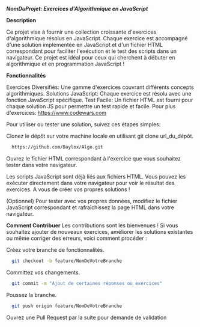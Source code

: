 **_NomDuProjet: Exercices d'Algorithmique en JavaScript_**

**Description**


Ce projet vise à fournir une collection croissante d'exercices d'algorithmique résolus en JavaScript. Chaque exercice est accompagné d'une solution implémentée en JavaScript et d'un fichier HTML correspondant pour faciliter l'exécution et le test des scripts dans un navigateur. Ce projet est idéal pour ceux qui cherchent à débuter en algorithmique et en programmation JavaScript !

**Fonctionnalités**


Exercices Diversifiés: Une gamme d'exercices couvrant différents concepts algorithmiques.
Solutions JavaScript: Chaque exercice est résolu avec une fonction JavaScript spécifique.
Test Facile: Un fichier HTML est fourni pour chaque solution JS pour permettre un test rapide et facile.
Pour plus d'exercices: https://www.codewars.com


Pour utiliser ou tester une solution, suivez ces étapes simples:


Clonez le dépôt sur votre machine locale en utilisant git clone url_du_dépôt.
```bash
  https://github.com/Baylox/Algo.git
```

Ouvrez le fichier HTML correspondant à l'exercice que vous souhaitez tester dans votre navigateur.

Les scripts JavaScript sont déjà liés aux fichiers HTML. Vous pouvez les exécuter directement dans votre navigateur pour voir le résultat des exercices. A vous de créer vos propres solutions !

(Optionnel) Pour tester avec vos propres données, modifiez le fichier JavaScript correspondant et rafraîchissez la page HTML dans votre navigateur.

**Comment Contribuer**
Les contributions sont les bienvenues ! Si vous souhaitez ajouter de nouveaux exercices, améliorer les solutions existantes ou même corriger des erreurs, voici comment procéder :

Créez votre branche de fonctionnalités.
```bash
  git checkout -b feature/NomDeVotreBranche
```

Committez vos changements.
```bash
  git commit -m "Ajout de certaines réponses ou exercices"
```
Poussez la branche.
```bash
  git push origin feature/NomDeVotreBranche
```
Ouvrez une Pull Request par la suite pour demande de validation

